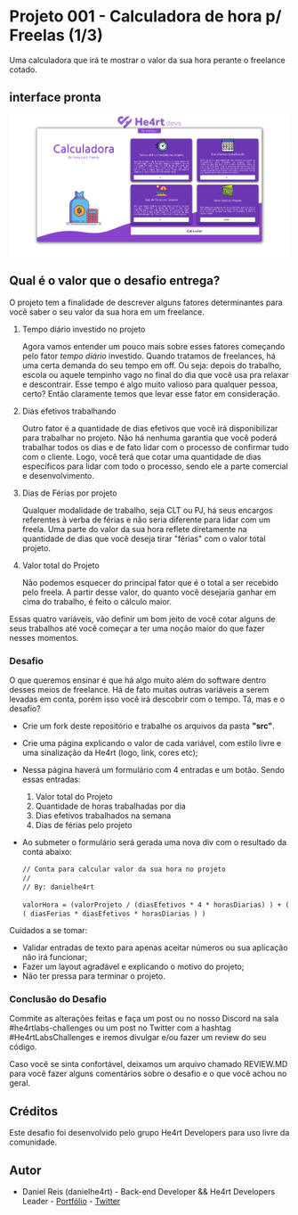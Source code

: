 # Projeto 001 - Calculadora de hora p/ Freelas (1/3)

Uma calculadora que irá te mostrar o valor da sua hora perante o freelance cotado.

## interface pronta

![interface image](https://raw.githubusercontent.com/xmatheus/he4rtlabs-challenges-01/master/src/img/demo.png)

## Qual é o valor que o desafio entrega?

O projeto tem a finalidade de descrever alguns fatores determinantes para você saber o seu valor da sua hora em um freelance.

1. Tempo diário investido no projeto

   Agora vamos entender um pouco mais sobre esses fatores começando pelo fator _tempo diário_ investido. Quando tratamos de freelances, há uma certa demanda do seu tempo em off. Ou seja: depois do trabalho, escola ou aquele tempinho vago no final do dia que você usa pra relaxar e descontrair.
   Esse tempo é algo muito valioso para qualquer pessoa, certo? Então claramente temos que levar esse fator em consideração.

2. Dias efetivos trabalhando

   Outro fator é a quantidade de dias efetivos que você irá disponibilizar para trabalhar no projeto. Não há nenhuma garantia que você poderá trabalhar todos os dias e de fato lidar com o processo de confirmar tudo com o cliente. Logo, você terá que cotar uma quantidade de dias específicos para lidar com todo o processo, sendo ele a parte comercial e desenvolvimento.

3. Dias de Férias por projeto

   Qualquer modalidade de trabalho, seja CLT ou PJ, há seus encargos referentes à verba de férias e não seria diferente para lidar com um freela. Uma parte do valor da sua hora reflete diretamente na quantidade de dias que você deseja tirar "férias" com o valor total projeto.

4. Valor total do Projeto

   Não podemos esquecer do principal fator que é o total a ser recebido pelo freela. A partir desse valor, do quanto você desejaria ganhar em cima do trabalho, é feito o cálculo maior.

Essas quatro variáveis, vão definir um bom jeito de você cotar alguns de seus trabalhos até você começar a ter uma noção maior do que fazer nesses momentos.

### Desafio

O que queremos ensinar é que há algo muito além do software dentro desses meios de freelance. Há de fato muitas outras variáveis a serem levadas em conta, porém isso você irá descobrir com o tempo. Tá, mas e o desafio?

- Crie um fork deste repositório e trabalhe os arquivos da pasta **"src"**.
- Crie uma página explicando o valor de cada variável, com estilo livre e uma sinalização da He4rt (logo, link, cores etc);
- Nessa página haverá um formulário com 4 entradas e um botão. Sendo essas entradas:

  1.  Valor total do Projeto
  2.  Quantidade de horas trabalhadas por dia
  3.  Dias efetivos trabalhados na semana
  4.  Dias de férias pelo projeto

- Ao submeter o formulário será gerada uma nova div com o resultado da conta abaixo:

  ```
  // Conta para calcular valor da sua hora no projeto
  //
  // By: danielhe4rt

  valorHora = (valorProjeto / (diasEfetivos * 4 * horasDiarias) ) + ( ( diasFerias * diasEfetivos * horasDiarias ) )
  ```

Cuidados a se tomar:

- Validar entradas de texto para apenas aceitar números ou sua aplicação não irá funcionar;
- Fazer um layout agradável e explicando o motivo do projeto;
- Não ter pressa para terminar o projeto.

### Conclusão do Desafio

Commite as alterações feitas e faça um post ou no nosso Discord na sala #he4rtlabs-challenges ou um post no Twitter com a hashtag #He4rtLabsChallenges e iremos divulgar e/ou fazer um review do seu código.

Caso você se sinta confortável, deixamos um arquivo chamado REVIEW.MD para você fazer alguns comentários sobre o desafio e o que você achou no geral.

## Créditos

Este desafio foi desenvolvido pelo grupo He4rt Developers para uso livre da comunidade.

## Autor

- Daniel Reis (danielhe4rt) - Back-end Developer && He4rt Developers Leader - [Portfólio](https://danielheart.dev) - [Twitter](https://twitter.com/danielhe4rt)
